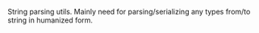 String parsing utils.
Mainly need for parsing/serializing any types from/to string in humanized form.